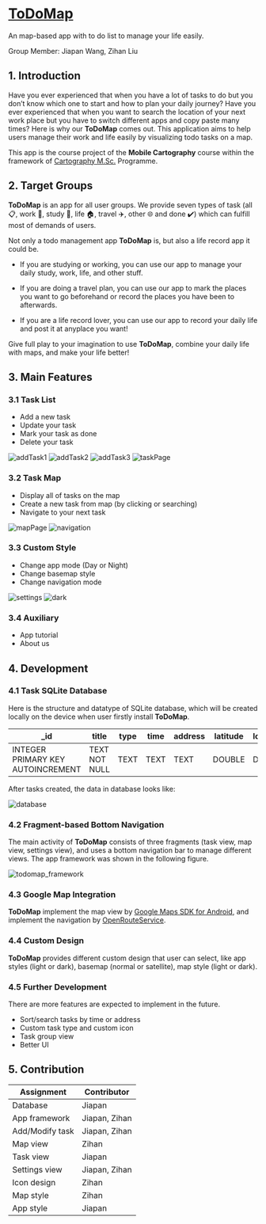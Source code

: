 # [ToDoMap](https://github.com/KhanLiu/ToDoMap)

An map-based app with to do list to manage your life easily.

Group Member: Jiapan Wang, Zihan Liu

## 1. Introduction

Have you ever experienced that when you have a lot of tasks to do but you don’t know which one to start and how to plan your daily journey? Have you ever experienced that when you want to search the location of your next work place but you have to switch different apps and copy paste many times? Here is why our **ToDoMap** comes out. This application aims to help users manage their work and life easily by visualizing todo tasks on a map.

This app is the course project of the **Mobile Cartography** course within the framework of [Cartography M.Sc.](https://cartographymaster.eu/) Programme.

## 2. Target Groups

**ToDoMap** is an app for all user groups. We provide seven types of task (all :clipboard:, work :briefcase:, study :book:, life :house:, travel :airplane:, other :globe_with_meridians: and done :heavy_check_mark:) which can fulfill most of demands of users.

Not only a todo management app **ToDoMap** is, but also a life record app it could be.

- If you are studying or working, you can use our app to manage your daily study, work, life, and other stuff.

- If you are doing a travel plan, you can use our app to mark the places you want to go beforehand or record the places you have been to afterwards.

- If you are a life record lover, you can use our app to record your daily life and post it at anyplace you want!

Give full play to your imagination to use **ToDoMap**, combine your daily life with maps, and make your life better!

## 3. Main Features

### 3.1 Task List

- Add a new task
- Update your task
- Mark your task as done
- Delete your task

![addTask1](./img/tutorials/addTask1.png)
![addTask2](./img//tutorials/addTask2.png)
![addTask3](./img/tutorials/addTask3.png)
![taskPage](./img//tutorials/taskPage.png)

### 3.2 Task Map

- Display all of tasks on the map
- Create a new task from map (by clicking or searching)
- Navigate to your next task

![mapPage](./img/tutorials/mapPage.png)
![navigation](./img/tutorials/navigation.png)

### 3.3 Custom Style

- Change app mode (Day or Night)
- Change basemap style
- Change navigation mode

![settings](./img/tutorials/settingsPage.png)
![dark](./img/tutorials/dark.png)

### 3.4 Auxiliary

- App tutorial
- About us

## 4. Development

### 4.1 Task SQLite Database

Here is the structure and datatype of SQLite database, which will be created locally on the device when user firstly install **ToDoMap**.

| _id                               | title         | type | time | address | latitude | longitude | description |
|-----------------------------------|---------------|------|------|---------|----------|-----------|-------------|
| INTEGER PRIMARY KEY AUTOINCREMENT | TEXT NOT NULL | TEXT | TEXT | TEXT    | DOUBLE   | DOUBLE    | TEXT        |

After tasks created, the data in database looks like:

![database](./img/database_local.png)

### 4.2 Fragment-based Bottom Navigation

The main activity of **ToDoMap** consists of three fragments (task view, map view, settings view), and uses a bottom navigation bar to manage different views. The app framework was shown in the following figure.

![todomap_framework](./img/todomap_framework.png)


### 4.3 Google Map Integration

**ToDoMap** implement the map view by [Google Maps SDK for Android](https://developers.google.com/maps/documentation/android-sdk/overview?section=tools), and implement the navigation by [OpenRouteService](https://openrouteservice.org/).

### 4.4 Custom Design

**ToDoMap** provides different custom design that user can select, like app styles (light or dark), basemap (normal or satellite), map style (light or dark).

### 4.5 Further Development

There are more features are expected to implement in the future.

- Sort/search tasks by time or address
- Custom task type and custom icon
- Task group view
- Better UI

## 5. Contribution

| Assignment      | Contributor   |
|-----------------|---------------|
| Database        | Jiapan        |
| App framework   | Jiapan, Zihan |
| Add/Modify task | Jiapan, Zihan |
| Map view        | Zihan         |
| Task view       | Jiapan        |
| Settings view   | Jiapan, Zihan |
| Icon design     | Zihan         |
| Map style       | Zihan         |
| App style       | Jiapan        |
